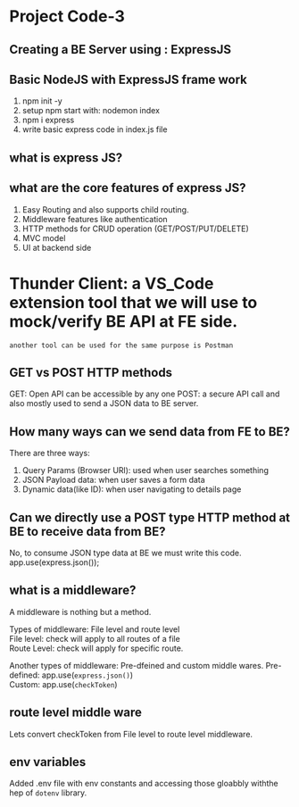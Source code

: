 # Project Code-3

## Creating a BE Server using : ExpressJS

## Basic NodeJS with ExpressJS frame work
1. npm init -y
2. setup npm start with: nodemon index
3. npm i express
4. write basic express code in index.js file


## what is express JS?


## what are the core features of express JS?
1. Easy Routing and also supports child routing.
2. Middleware features like authentication
3. HTTP methods for CRUD operation (GET/POST/PUT/DELETE)
4. MVC model
5. UI at backend side


# Thunder Client: a VS_Code extension tool that we will use to mock/verify BE API at FE side.
    another tool can be used for the same purpose is Postman

## GET vs POST HTTP methods
GET: Open API can be accessible by any one
POST: a secure API call and also mostly used to send a JSON data to BE server.

## How many ways can we send data from FE to BE?
There are three ways:
1. Query Params (Browser URl): used when user searches something
2. JSON Payload data: when user saves a form data
3. Dynamic data(like ID): when user navigating to details page

## Can we directly use a POST type HTTP method at BE to receive data from BE?
No, to consume JSON type data at BE we must write this code.
app.use(express.json());

## what is a middleware?
A middleware is nothing but a method.

Types of middleware: File level and route level \
File level: check will apply to all routes of a file\
Route Level: check will apply for specific route.

Another types of middleware: Pre-dfeined and custom middle wares.
Pre-defined: app.use(`express.json()`)\
Custom: app.use(`checkToken`)

## route level middle ware
Lets convert checkToken from File level to route level middleware.

## env variables
Added .env file with env constants and accessing those gloabbly withthe hep of `dotenv` library.